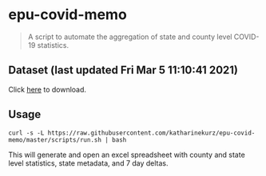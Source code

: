 # epu-covid-memo

> A script to automate the aggregation of state and county level COVID-19 statistics.

<!-- tmpl start -->

## Dataset (last updated Fri Mar  5 11:10:41 2021)

Click [here](https://covid-artifacts.s3.amazonaws.com/records/2021-3-5-111041-covid_artifact.xls) to download.

<!-- tmpl end -->

## Usage

```
curl -s -L https://raw.githubusercontent.com/katharinekurz/epu-covid-memo/master/scripts/run.sh | bash
```

This will generate and open an excel spreadsheet with county and state level statistics, state metadata, and 7 day deltas.